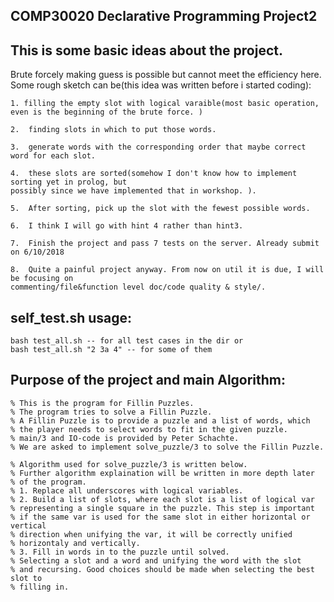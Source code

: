 ## COMP30020 Declarative Programming Project2 

## This is some basic ideas about the project. 
Brute forcely making guess is possible but cannot meet the efficiency here. 
Some rough sketch can be(this idea was written before i started coding):

    1. filling the empty slot with logical varaible(most basic operation, 
    even is the beginning of the brute force. )

    2.  finding slots in which to put those words. 

    3.  generate words with the corresponding order that maybe correct word for each slot. 

    4.  these slots are sorted(somehow I don't know how to implement sorting yet in prolog, but 
    possibly since we have implemented that in workshop. ).

    5.  After sorting, pick up the slot with the fewest possible words.

    6.  I think I will go with hint 4 rather than hint3. 

    7.  Finish the project and pass 7 tests on the server. Already submit on 6/10/2018

    8.  Quite a painful project anyway. From now on util it is due, I will be focusing on 
    commenting/file&function level doc/code quality & style/.

## self_test.sh usage:
    bash test_all.sh -- for all test cases in the dir or
    bash test_all.sh "2 3a 4" -- for some of them
## Purpose of the project and main Algorithm:
    % This is the program for Fillin Puzzles. 
    % The program tries to solve a Fillin Puzzle.
    % A Fillin Puzzle is to provide a puzzle and a list of words, which 
    % the player needs to select words to fit in the given puzzle. 
    % main/3 and IO-code is provided by Peter Schachte.
    % We are asked to implement solve_puzzle/3 to solve the Fillin Puzzle. 

    % Algorithm used for solve_puzzle/3 is written below. 
    % Further algorithm explaination will be written in more depth later 
    % of the program. 
    % 1. Replace all underscores with logical variables. 
    % 2. Build a list of slots, where each slot is a list of logical var
    % representing a single square in the puzzle. This step is important 
    % if the same var is used for the same slot in either horizontal or vertical
    % direction when unifying the var, it will be correctly unified 
    % horizontaly and vertically.
    % 3. Fill in words in to the puzzle until solved. 
    % Selecting a slot and a word and unifying the word with the slot 
    % and recursing. Good choices should be made when selecting the best slot to 
    % filling in. 
